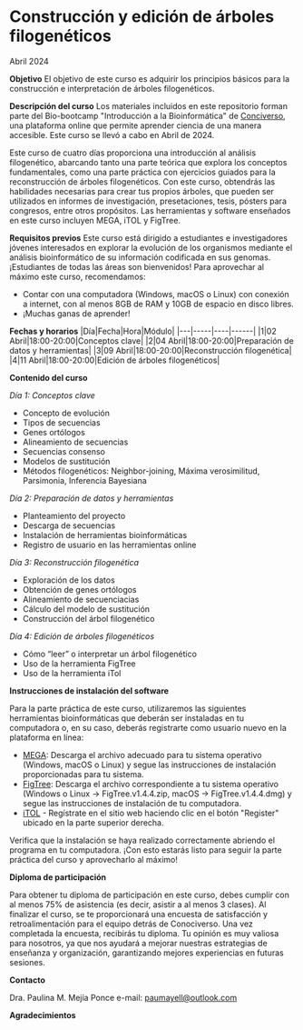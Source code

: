 # Construcción y edición de árboles filogenéticos 

Abril 2024

**Objetivo**
El objetivo de este curso es adquirir los principios básicos para la construcción e interpretación de árboles filogenéticos. 

**Descripción del curso**
Los materiales incluidos en este repositorio forman parte del Bio-bootcamp "Introducción a la Bioinformática" de [Conciverso](https://conociverso.com.mx), una plataforma online que permite aprender ciencia de una manera accesible. Este curso se llevó a cabo en Abril de 2024.

Este curso de cuatro días proporciona una introducción al análisis filogenético, abarcando tanto una parte teórica que explora los conceptos fundamentales, como una parte práctica con ejercicios guiados para la reconstrucción de árboles filogenéticos. Con este curso, obtendrás las habilidades necesarias para crear tus propios árboles, que pueden ser utilizados en informes de investigación, presetaciones, tesis, pósters para congresos, entre otros propósitos. Las herramientas y software enseñados en este curso incluyen MEGA, iTOL y FigTree.

**Requisitos previos**
Este curso está dirigido a estudiantes e investigadores jóvenes interesados en explorar la evolución de los organismos mediante el análisis bioinformático de su información codificada en sus genomas. ¡Estudiantes de todas las áreas son bienvenidos! Para aprovechar al máximo este curso, recomendamos:
- Contar con una computadora (Windows, macOS  o Linux) con conexión a internet, con al menos 8GB de RAM y 10GB de espacio en disco libres.
- ¡Muchas ganas de aprender!

**Fechas y horarios**
|Día|Fecha|Hora|Módulo|
|---|-----|----|------|
|1|02 Abril|18:00-20:00|Conceptos clave|
|2|04 Abril|18:00-20:00|Preparación de datos y herramientas|
|3|09 Abril|18:00-20:00|Reconstrucción filogenética|
|4|11 Abril|18:00-20:00|Edición de árboles filogenéticos|

**Contenido del curso**

*Día 1: Conceptos clave*
- Concepto de evolución
- Tipos de secuencias
- Genes ortólogos
- Alineamiento de secuencias
- Secuencias consenso
- Modelos de sustitución
- Métodos filogenéticos: Neighbor-joining, Máxima verosimilitud, Parsimonia, Inferencia Bayesiana
  
*Día 2: Preparación de datos y herramientas*
- Planteamiento del proyecto
- Descarga de secuencias
- Instalación de herramientas bioinformáticas
- Registro de usuario en las herramientas online
  
*Día 3: Reconstrucción filogenética*
- Exploración de los datos
- Obtención de genes ortólogos
- Alineamiento de secuenciacias
- Cálculo del modelo de sustitución
- Construcción del árbol filogenético

*Día 4: Edición de árboles filogenéticos*
- Cómo “leer” o interpretar un árbol filogenético
- Uso de la herramienta FigTree
- Uso de la herramienta iTol

**Instrucciones de instalación del software**

Para la parte práctica de este curso, utilizaremos las siguientes herramientas bioinformáticas que deberán ser instaladas en tu computadora o, en su caso, deberás registrarte como usuario nuevo en la plataforma en línea: 
- [MEGA](https://www.megasoftware.net): Descarga el archivo adecuado para tu sistema operativo (Windows, macOS o Linux) y segue las instrucciones de instalación proporcionadas para tu sistema.
- [FigTree](https://github.com/rambaut/figtree/releases/tag/v1.4.4): Descarga el archivo correspondiente a tu sistema operativo (Windows o Linux -> FigTree.v1.4.4.zip, macOS -> FigTree.v1.4.4.dmg) y segue las instrucciones de instalación de tu computadora.
- [iTOL](https://itol.embl.de) - Regístrate en el sitio web haciendo clic en el botón "Register" ubicado en la parte superior derecha.

Verifica que la instalación se haya realizado correctamente abriendo el programa en tu computadora. ¡Con esto estarás listo para seguir la parte práctica del curso y aprovecharlo al máximo!

**Diploma de participación**

Para obtener tu diploma de participación en este curso, debes cumplir con al menos 75% de asistencia (es decir, asistir a al menos 3 clases).
Al finalizar el curso, se te proporcionará una encuesta de satisfacción y retroalimentación para el equipo detrás de Conociverso. Una vez completada la encuesta, recibirás tu diploma. Tu opinión es muy valiosa para nosotros, ya que nos ayudará a mejorar nuestras estrategias de enseñanza y organización, garantizando mejores experiencias en futuras sesiones. 

**Contacto**

Dra. Paulina M. Mejía Ponce
e-mail: paumayell@outlook.com

**Agradecimientos**

